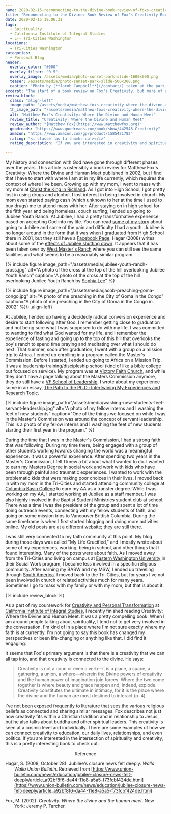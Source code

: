 ```yaml
---
name: 2020-02-15-reconnecting-to-the-divine-book-review-of-foxs-creativity-book.md
title: "Reconnecting to the Divine: Book Review of Fox's Creativity Book"
date: 2020-02-15 19.06.31
tags:
  - Spirituality
  - California Institute of Integral Studies
  - L-- Tri-Cities Washington
locations: 
  - Tri-Cities Washington
categories:
  - Personal Blog
header:
  overlay_color: "#000"
  overlay_filter: "0.5"
  overlay_image: /assets/media/photo-sunset-park-slide-1600x600.png
  teaser: /assets/media/photo-sunset-park-slide-500x300.png
  caption: "Photo by [**Jacob Campbell**](/contact/) taken at the park at sunset, inside a tunnel slide."
excerpt: "The start of a book review on Fox's Creativity, but more of a dive into my history in faith and my current standing."
review-block:
  class: "align-left"
  image_path: "/assets/media/matthew-foxs-creativity-where-the-divine-and-human-meet.jpg"
  th_image_path: "/assets/media/matthew-foxs-creativity-where-the-divine-and-human-meetx300.jpg"
  alt: "Matthew Fox's Creativity: Where the Divine and Human Meet"
  review_title: "Creativity: Where the Divine and Human Meet"
  review_author: "[Matthew Fox](https://www.matthewfox.org)"
  goodreads: "https://www.goodreads.com/book/show/442546.Creativity"
  amazon: "https://www.amazon.com/gp/product/1585421782"
  rating: "<i class='fas fa-thumbs-up'></i>"
  rating_description: "If you are interested in creativity and spirituality, it's a great book"

---
```



My history and connection with God have gone through different phases over the years. This article is ostensibly a book review for Matthew Fox's Creativity: Where the Divine and Human Meet published in 2002, but I find that I have to start with where I am at in my life currently, which requires the context of where I've been. Growing up with my mom, I went to mass with my mom at [Christ the King in Richland](http://www.ckparish.org/content/142.htm). As I got into High School, I got pretty lost in using drugs and alcohol. I lost interest in being involved in church. My mom even started paying cash (which unknown to her at the time I used to buy drugs) me to attend mass with her. After staying on in high school for the fifth year and being homeless, couch surfing, I ended up going to Jubilee Youth Ranch. At Jubilee, I had a pretty transformative experience based on accepting God into my life. You can read [some of my story](https://jacobrcampbell.com/testimony/) about going to Jubilee and some of the pain and difficulty I had a youth. Jubilee is no longer around in the form that it was when I graduated from High School there in 2001, but they still have a [Facebook Page](https://www.facebook.com/JubileeYouthRanch/). Hagar (2008) writes about some of the [effects of Jubilee shutting down](https://www.union-bulletin.com/news/education/jubilee-closure-news-felt-deeply/article_a92bf8f6-da44-11e8-a5a5-f73fcbf424de.html). It appears that it has been taken over by [West Master's Ranch](https://schoolforboys.com) where you can still see the same facilities and what seems to be a reasonably similar program.

{% include figure image_path="/assets/media/jubilee-youth-ranch-cross.jpg" alt="A photo of the cross at the top of the hill overlooking Jubilee Youth Ranch" caption="A photo of the cross at the top of the hill overlooking Jubilee Youth Ranch by <a href='https://world.wng.org/2014/09/growing_on_the_farm'>Sophia Lee</a>" %}

{% include figure image_path="/assets/media/jacob-preaching-goma-congo.jpg" alt="A photo of me preaching in the City of Goma in the Congo" caption="A photo of me preaching in the City of Goma in the Congo in 2002" %}{: .align-left}

At Jubilee, I ended up having a decidedly radical conversion experience and desire to start following after God. I remember getting close to graduation and not being sure what I was supposed to do with my life. I was committed to wanting to find what God wanted for my life, and I remember the experience of fasting and going up to the top of this hill that overlooks the boy's ranch to spend time praying and meditating over what I should do next. That summer, soon after graduation, I went with a group on a mission trip to Africa. I ended up enrolling in a program called the Master's Commission. Before I started, I ended up going to Africa on a Mission Trip. It was a leadership training/discipleship school (kind of like a bible college but focused on service). My program was at [Victory Faith Church](https://www.victoryfaith.org/church), and while they don't have a page talking about the Masters Commission anymore, they do still have a [VF School of Leadership](https://www.victoryfaith.org/schoolofleadership). I wrote about my experience some in an essay, [The Path to the Ph.D.: Intertwining My Experiences and Research Topic](https://jacobrcampbell.com/resources/essays/intertwining-my-experiences-and-research-topic/).

{% include figure image_path="/assets/media/washing-new-students-feet-servant-leadership.jpg" alt="A photo of my fellow interns and I washing the feet of new students" caption="One of the things we focused on while I was in the Master's Commission was around the concept of servant leadership. This is a photo of my fellow interns and I washing the feet of new students starting their first year in the program." %}

During the time that I was in the Master's Commission, I had a strong faith that was following. During my time there, being engaged with a group of other students working towards changing the world was a meaningful experience. It was a powerful experience. After spending two years in the Master's Commission, I felt I knew a bit about what I wanted to do. I wanted to earn my Masters Degree in social work and work with kids who have been through painful and traumatic experiences. I wanted to work with the problematic kids that were making poor choices in their lives. I moved back in with my mom in the Tri-Cities and started attending community college at [Columbia Basin College](https://www.columbiabasin.edu) to earn my AA as a transfer degree. While I was working on my AA, I started working at Jubilee as a staff member. I was also highly involved in the Baptist Student Ministries student club at school. There was a time I was the president of the group and spent a lot of time doing outreach events, connecting with my fellow students of faith, and going on some mission trips to Vancouver Brittish Columbia. During the same timeframe is when I first started blogging and doing more activities online. My old posts are at a [different website](http://jacobshouse.blogspot.com/2004/11/); they are still there.

I was still very connected to my faith community at this point. My blog during those days was called "My Life Crucified," and I mostly wrote about some of my experiences, working, being in school, and other things that I found interesting. Many of the posts were about faith. As I moved away from the Tri-Cities and living on campus at [Eastern Washington University](https://www.ewu.edu/css/social-work/social-work/) in their Social Work program, I became less involved in a specific religious community. After earning my BASW and my MSW, I ended up traveling through [South America](https://jacobrcampbell.com/tags/#jaunt-down-south-2010). I moved back to the Tri-Cities, but for years I've not been involved in church or related activities much for many years. Sometimes I go to mass with my family or with my mom, but that is about it.

{% include review_block %}

As a part of my coursework for [Creativity and Personal Transformation](https://www.ciis.edu/academics/course-descriptions/creativity-and-personal-transformation) at [California Institute of Integral Studies](https://www.ciis.edu), I recently finished reading Creativity: Where the Divine and Human Meet. It was a pretty compelling book. When I am around people talking about spirituality, I tend not to get very involved in the conversation. I'm kind of in a place where I'm not sure exactly where my faith is at currently. I'm not going to say this book has changed my perspectives or been life-changing or anything like that. I did find it engaging.

It seems that Fox's primary argument is that there is a creativity that we can all tap into, and that creativity is connected to the divine. He says:

> Creativity is not a noun or even a verb—it is a place, a space, a gathering, a union, a where—wherein the Divine powers of creativity and the human power of imagination join forces. Where the two come together is where beauty and grace happen and, indeed, explode. Creativity constitutes the ultimate in intimacy, for it is the place where the divine and the human are most destined to interact (p. 4).

I've not been exposed frequently to literature that sees the various religious beliefs as connected and sharing similar messages. Fox describes not just how creativity fits within a Christian tradition and in relationship to Jesus, but he also talks about buddha and other spiritual leaders. This creativity is seen at a cosmic level and individually. There are some examples of how we can connect creativity to education, our daily lives, relationships, and even politics. If you are interested in the intersection of spirituality and creativity, this is a pretty interesting book to check out.

<div style="text-align: center" markdown="1">
Reference
</div>
<div style="margin: 0 0 0 2em; text-indent: -2em;" markdown="1">

Hagar, S. (2008, October 28). Jubilee's closure news felt deeply. _Walla Walla Union Bulletin_. Retrieved from [https://www.union-bulletin.com/news/education/jubilee-closure-news-felt-deeply/article_a92bf8f6-da44-11e8-a5a5-f73fcbf424de.html](https://www.union-bulletin.com/news/education/jubilee-closure-news-felt-deeply/article_a92bf8f6-da44-11e8-a5a5-f73fcbf424de.html)

Fox, M. (2002). _Creativity: Where the divine and the human meet_. New York: Jeremy P. Tarcher.

</div>